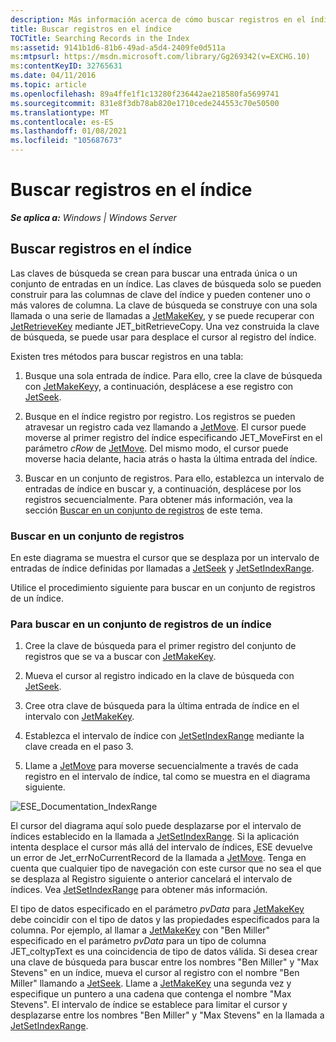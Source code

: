```yaml
---
description: Más información acerca de cómo buscar registros en el índice
title: Buscar registros en el índice
TOCTitle: Searching Records in the Index
ms:assetid: 9141b1d6-81b6-49ad-a5d4-2409fe0d511a
ms:mtpsurl: https://msdn.microsoft.com/library/Gg269342(v=EXCHG.10)
ms:contentKeyID: 32765631
ms.date: 04/11/2016
ms.topic: article
ms.openlocfilehash: 89a4ffe1f1c13280f236442ae218580fa5699741
ms.sourcegitcommit: 831e8f3db78ab820e1710cede244553c70e50500
ms.translationtype: MT
ms.contentlocale: es-ES
ms.lasthandoff: 01/08/2021
ms.locfileid: "105687673"
---
```

# <a name="searching-records-in-the-index"></a>Buscar registros en el índice


_**Se aplica a:** Windows | Windows Server_

## <a name="searching-records-in-the-index"></a>Buscar registros en el índice

Las claves de búsqueda se crean para buscar una entrada única o un conjunto de entradas en un índice. Las claves de búsqueda solo se pueden construir para las columnas de clave del índice y pueden contener uno o más valores de columna. La clave de búsqueda se construye con una sola llamada o una serie de llamadas a [JetMakeKey](./jetmakekey-function.md), y se puede recuperar con [JetRetrieveKey](./jetretrievekey-function.md) mediante JET_bitRetrieveCopy. Una vez construida la clave de búsqueda, se puede usar para desplace el cursor al registro del índice.

Existen tres métodos para buscar registros en una tabla:

1.  Busque una sola entrada de índice. Para ello, cree la clave de búsqueda con [JetMakeKey](./jetmakekey-function.md)y, a continuación, desplácese a ese registro con [JetSeek](./jetseek-function.md).

2.  Busque en el índice registro por registro. Los registros se pueden atravesar un registro cada vez llamando a [JetMove](./jetmove-function.md). El cursor puede moverse al primer registro del índice especificando JET_MoveFirst en el parámetro *cRow* de [JetMove](./jetmove-function.md). Del mismo modo, el cursor puede moverse hacia delante, hacia atrás o hasta la última entrada del índice.

3.  Buscar en un conjunto de registros. Para ello, establezca un intervalo de entradas de índice en buscar y, a continuación, desplácese por los registros secuencialmente. Para obtener más información, vea la sección [Buscar en un conjunto de registros]() de este tema.

### <a name="searching-through-a-set-of-records"></a>Buscar en un conjunto de registros

En este diagrama se muestra el cursor que se desplaza por un intervalo de entradas de índice definidas por llamadas a [JetSeek](./jetseek-function.md) y [JetSetIndexRange](./jetsetindexrange-function.md).

Utilice el procedimiento siguiente para buscar en un conjunto de registros de un índice.

### <a name="to-search-a-set-of-records-in-an-index"></a>Para buscar en un conjunto de registros de un índice

1.  Cree la clave de búsqueda para el primer registro del conjunto de registros que se va a buscar con [JetMakeKey](./jetmakekey-function.md).

2.  Mueva el cursor al registro indicado en la clave de búsqueda con [JetSeek](./jetseek-function.md).

3.  Cree otra clave de búsqueda para la última entrada de índice en el intervalo con [JetMakeKey](./jetmakekey-function.md).

4.  Establezca el intervalo de índice con [JetSetIndexRange](./jetsetindexrange-function.md) mediante la clave creada en el paso 3.

5.  Llame a [JetMove](./jetmove-function.md) para moverse secuencialmente a través de cada registro en el intervalo de índice, tal como se muestra en el diagrama siguiente.

![ESE_Documentation_IndexRange](images/Gg269342.ESE_Documentation_IndexRange(EXCHG.10).gif "ESE_Documentation_IndexRange")

El cursor del diagrama aquí solo puede desplazarse por el intervalo de índices establecido en la llamada a [JetSetIndexRange](./jetsetindexrange-function.md). Si la aplicación intenta desplace el cursor más allá del intervalo de índices, ESE devuelve un error de Jet_errNoCurrentRecord de la llamada a [JetMove](./jetmove-function.md). Tenga en cuenta que cualquier tipo de navegación con este cursor que no sea el que se desplaza al Registro siguiente o anterior cancelará el intervalo de índices. Vea [JetSetIndexRange](./jetsetindexrange-function.md) para obtener más información.

El tipo de datos especificado en el parámetro *pvData* para [JetMakeKey](./jetmakekey-function.md) debe coincidir con el tipo de datos y las propiedades especificados para la columna. Por ejemplo, al llamar a [JetMakeKey](./jetmakekey-function.md) con "Ben Miller" especificado en el parámetro *pvData* para un tipo de columna JET_coltypText es una coincidencia de tipo de datos válida. Si desea crear una clave de búsqueda para buscar entre los nombres "Ben Miller" y "Max Stevens" en un índice, mueva el cursor al registro con el nombre "Ben Miller" llamando a [JetSeek](./jetseek-function.md). Llame a [JetMakeKey](./jetmakekey-function.md) una segunda vez y especifique un puntero a una cadena que contenga el nombre "Max Stevens". El intervalo de índice se establece para limitar el cursor y desplazarse entre los nombres "Ben Miller" y "Max Stevens" en la llamada a [JetSetIndexRange](./jetsetindexrange-function.md).
